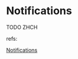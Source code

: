 # Notifications

TODO ZHCH




refs:

[Notifications](http://developer.android.com/guide/topics/ui/notifiers/notifications.html)  